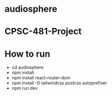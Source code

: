 # audiosphere

# CPSC-481-Project
# How to run
-  cd audiosphere
-  npm install
-  npm install react-router-dom
-  npm install -D tailwindcss postcss autoprefixer
-  npm run dev
